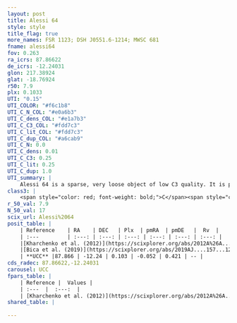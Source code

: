 ```yaml
---
layout: post
title: Alessi 64
style: style
title_flag: true
more_names: FSR 1123; DSH J0551.6-1214; MWSC 681
fname: alessi64
fov: 0.263
ra_icrs: 87.86622
de_icrs: -12.24031
glon: 217.38924
glat: -18.76924
r50: 7.9
plx: 0.1033
UTI: "0.15"
UTI_COLOR: "#f6c1b8"
UTI_C_N_COL: "#e0a6b3"
UTI_C_dens_COL: "#e1a7b3"
UTI_C_C3_COL: "#fdd7c3"
UTI_C_lit_COL: "#fdd7c3"
UTI_C_dup_COL: "#a6cab9"
UTI_C_N: 0.0
UTI_C_dens: 0.01
UTI_C_C3: 0.25
UTI_C_lit: 0.25
UTI_C_dup: 1.0
UTI_summary: |
    Alessi 64 is a sparse, very loose object of low C3 quality. It is poorly studied in the literature, with no articles listed in the last 6 years.<br><br><span style="color: #99180f; font-weight: bold;">Warning: </span>contains less than 25 stars with <i>P>0.5</i> estimated.
class3: |
    <span style="color: red; font-weight: bold;">C</span><span style="color: red; font-weight: bold;">C</span>
r_50_val: 7.9
N_50_val: 17
scix_url: Alessi%2064
posit_table: |
    | Reference    | RA    | DEC   | Plx  | pmRA  | pmDE   |  Rv  |
    | :---         | :---: | :---: | :---: | :---: | :---: | :---: |
    |[Kharchenko et al. (2012)](https://scixplorer.org/abs/2012A%26A...543A.156K) | 87.922 | -12.22 | -- | 2.5 | -3.15 | -- |
    |[Bica et al. (2019)](https://scixplorer.org/abs/2019AJ....157...12B) | 87.903 | -12.236 | -- | -- | -- | -- |
    | **UCC** |87.866 | -12.24 | 0.103 | -0.052 | 0.421 | -- | 
cds_radec: 87.86622,-12.24031
carousel: UCC
fpars_table: |
    | Reference |  Values |
    | :---  |  :---:  |
    | [Kharchenko et al. (2012)](https://scixplorer.org/abs/2012A%26A...543A.156K) | `e_bv=0.999, distance=2268, log_age=8.25` |
shared_table: |
    
---
```

